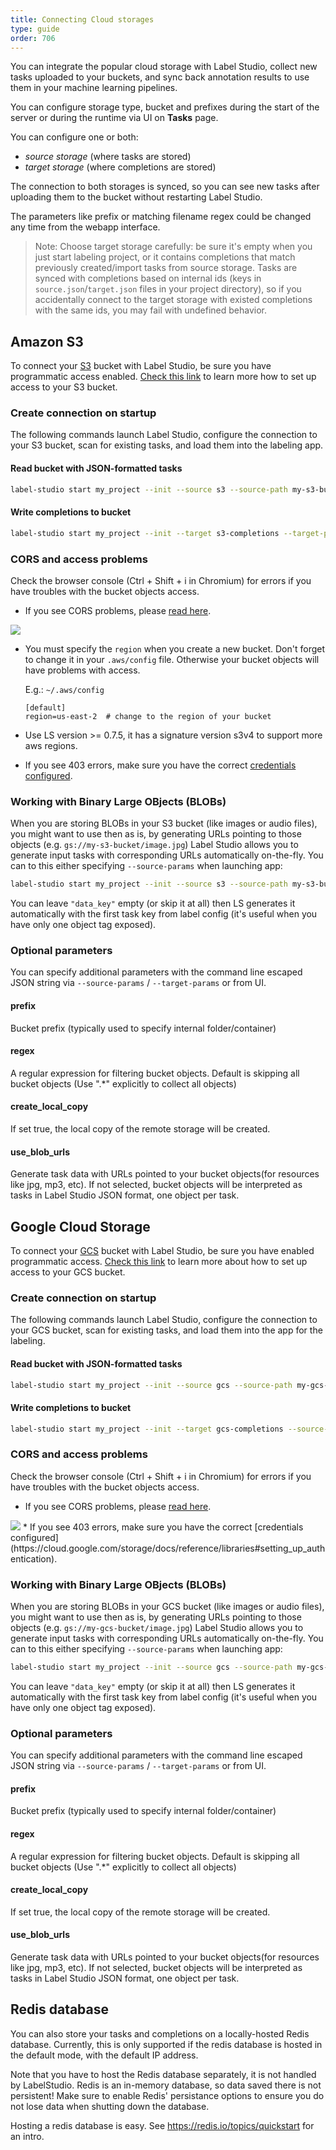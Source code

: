 ```yaml
---
title: Connecting Cloud storages
type: guide
order: 706
---
```


You can integrate the popular cloud storage with Label Studio, collect new tasks uploaded to your buckets, and sync back annotation results to use them in your machine learning pipelines.

You can configure storage type, bucket and prefixes during the start of the server or during the runtime via UI on **Tasks** page.

You can configure one or both:

- _source storage_ (where tasks are stored)
- _target storage_ (where completions are stored)

The connection to both storages is synced, so you can see new tasks after uploading them to the bucket without restarting Label Studio.

The parameters like prefix or matching filename regex could be changed any time from the webapp interface.

> Note: Choose target storage carefully: be sure it's empty when you just start labeling project, or it contains completions that match previously created/import tasks from source storage. Tasks are synced with completions based on internal ids (keys in `source.json`/`target.json` files in your project directory), so if you accidentally connect to the target storage with existed completions with the same ids, you may fail with undefined behavior.  

## Amazon S3

To connect your [S3](https://aws.amazon.com/s3) bucket with Label Studio, be sure you have programmatic access enabled. [Check this link](https://boto3.amazonaws.com/v1/documentation/api/latest/guide/quickstart.html#configuration) to learn more how to set up access to your S3 bucket.

### Create connection on startup

The following commands launch Label Studio, configure the connection to your S3 bucket, scan for existing tasks, and load them into the labeling app.

#### Read bucket with JSON-formatted tasks

```bash
label-studio start my_project --init --source s3 --source-path my-s3-bucket
```

#### Write completions to bucket

```bash
label-studio start my_project --init --target s3-completions --target-path my-s3-bucket
```

### CORS and access problems

Check the browser console (Ctrl + Shift + i in Chromium) for errors if you have troubles with the bucket objects access. 

* If you see CORS problems, please [read here](https://docs.aws.amazon.com/AmazonS3/latest/dev/cors.html).
 <img src='/images/cors-error-2.png' style="opacity: 0.9; max-width: 500px">

* You must specify the `region` when you create a new bucket. Don't forget to change it in your `.aws/config` file. Otherwise your bucket objects will have problems with access.

    E.g.: `~/.aws/config` 
    ```
    [default]
    region=us-east-2  # change to the region of your bucket
    ```  

* Use LS version >= 0.7.5, it has a signature version s3v4 to support more aws regions.

* If you see 403 errors, make sure you have the correct [credentials configured](https://docs.aws.amazon.com/cli/latest/userguide/cli-configure-files.html). 
 

### Working with Binary Large OBjects (BLOBs)

When you are storing BLOBs in your S3 bucket (like images or audio files), you might want to use then as is, by generating URLs pointing to those objects (e.g. `gs://my-s3-bucket/image.jpg`)
Label Studio allows you to generate input tasks with corresponding URLs automatically on-the-fly. You can to this either specifying `--source-params` when launching app:

```bash
label-studio start my_project --init --source s3 --source-path my-s3-bucket --source-params "{\"data_key\": \"my-object-tag-$value\", \"use_blob_urls\": true, \"regex\": ".*"}"
```

You can leave `"data_key"` empty (or skip it at all) then LS generates it automatically with the first task key from label config (it's useful when you have only one object tag exposed).


### Optional parameters

You can specify additional parameters with the command line escaped JSON string via `--source-params` / `--target-params` or from UI.

#### prefix

Bucket prefix (typically used to specify internal folder/container)

#### regex

A regular expression for filtering bucket objects. Default is skipping all bucket objects (Use ".*" explicitly to collect all objects)

#### create_local_copy

If set true, the local copy of the remote storage will be created.

#### use_blob_urls

Generate task data with URLs pointed to your bucket objects(for resources like jpg, mp3, etc). If not selected, bucket objects will be interpreted as tasks in Label Studio JSON format, one object per task.


## Google Cloud Storage

To connect your [GCS](https://cloud.google.com/storage) bucket with Label Studio, be sure you have enabled programmatic access. [Check this link](https://cloud.google.com/storage/docs/reference/libraries) to learn more about how to set up access to your GCS bucket.

### Create connection on startup

The following commands launch Label Studio, configure the connection to your GCS bucket, scan for existing tasks, and load them into the app for the labeling.

#### Read bucket with JSON-formatted tasks

```bash
label-studio start my_project --init --source gcs --source-path my-gcs-bucket
```

#### Write completions to bucket

```bash
label-studio start my_project --init --target gcs-completions --source-path my-gcs-bucket
```

### CORS and access problems

Check the browser console (Ctrl + Shift + i in Chromium) for errors if you have troubles with the bucket objects access. 

* If you see CORS problems, please [read here](https://cloud.google.com/storage/docs/configuring-cors).
 <img src='/images/cors-error-2.png' style="opacity: 0.9; max-width: 500px">
* If you see 403 errors, make sure you have the correct [credentials configured](https://cloud.google.com/storage/docs/reference/libraries#setting_up_authentication). 

### Working with Binary Large OBjects (BLOBs)

When you are storing BLOBs in your GCS bucket (like images or audio files), you might want to use then as is, by generating URLs pointing to those objects (e.g. `gs://my-gcs-bucket/image.jpg`)
Label Studio allows you to generate input tasks with corresponding URLs automatically on-the-fly. You can to this either specifying `--source-params` when launching app:

```bash
label-studio start my_project --init --source gcs --source-path my-gcs-bucket --source-params "{\"data_key\": \"my-object-tag-$value\", \"use_blob_urls\": true, \"regex\": ".*"}"
```

You can leave `"data_key"` empty (or skip it at all) then LS generates it automatically with the first task key from label config (it's useful when you have only one object tag exposed).


### Optional parameters

You can specify additional parameters with the command line escaped JSON string via `--source-params` / `--target-params` or from UI.

#### prefix

Bucket prefix (typically used to specify internal folder/container)

#### regex

A regular expression for filtering bucket objects. Default is skipping all bucket objects (Use ".*" explicitly to collect all objects)

#### create_local_copy

If set true, the local copy of the remote storage will be created.

#### use_blob_urls

Generate task data with URLs pointed to your bucket objects(for resources like jpg, mp3, etc). If not selected, bucket objects will be interpreted as tasks in Label Studio JSON format, one object per task.


## Redis database

You can also store your tasks and completions on a locally-hosted Redis database. Currently, this is only supported if the redis database is hosted in the default mode, with the default IP address.

Note that you have to host the Redis database separately, it is not handled by LabelStudio. Redis is an in-memory database, so data saved there is not persistent! Make sure to enable Redis' persistance options to ensure you do not lose data when shutting down the database.

Hosting a redis database is easy. See https://redis.io/topics/quickstart for an intro.